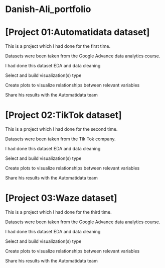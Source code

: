 # Danish-Ali_portfolio


# [Project 01:Automatidata dataset]
This is a project which I had done for the first time.

Datasets were been taken from the Google Advance data analytics course.

I had done this dataset EDA and data cleaning

Select and build visualization(s) type

Create plots to visualize relationships between relevant variables

Share his  results with the Automatidata team

# [Project 02:TikTok  dataset]
This is a project which I had done for the second time.

Datasets were been taken from the Tik Tok company.

I had done this dataset EDA and data cleaning

Select and build visualization(s) type

Create plots to visualize relationships between relevant variables

Share his  results with the Automatidata team

# [Project 03:Waze dataset]

This is a project which I had done for the third  time.

Datasets were been taken from the Google Advance data analytics course.

I had done this dataset EDA and data cleaning

Select and build visualization(s) type

Create plots to visualize relationships between relevant variables

Share his  results with the Automatidata team
